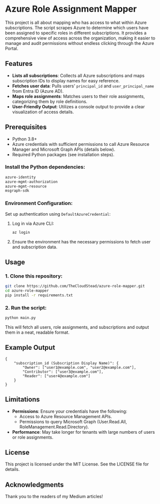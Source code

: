 # Azure Role Assignment Mapper

This project is all about mapping who has access to what within Azure subscriptions. The script scrapes Azure to determine which users have been assigned to specific roles in different subscriptions. It provides a comprehensive view of access across the organization, making it easier to manage and audit permissions without endless clicking through the Azure Portal.

## Features

- **Lists all subscriptions**: Collects all Azure subscriptions and maps subscription IDs to display names for easy reference.
- **Fetches user data**: Pulls users' `principal_id` and `user_principal_name` from Entra ID (Azure AD).
- **Maps role assignments**: Matches users to their role assignments, categorizing them by role definitions.
- **User-Friendly Output**: Utilizes a console output to provide a clear visualization of access details.

## Prerequisites

- Python 3.8+
- Azure credentials with sufficient permissions to call Azure Resource Manager and Microsoft Graph APIs (details below).
- Required Python packages (see installation steps).

### Install the Python dependencies:

```bash
azure-identity
azure-mgmt-authorization
azure-mgmt-resource
msgraph-sdk
```

### Environment Configuration:

Set up authentication using `DefaultAzureCredential`:
1. Log in via Azure CLI:
   ```bash
   az login
   ```
2. Ensure the environment has the necessary permissions to fetch user and subscription data.

## Usage

### 1. Clone this repository:
```bash
git clone https://github.com/TheCloudStead/azure-role-mapper.git
cd azure-role-mapper
pip install -r requirements.txt
```

### 2. Run the script:
```bash
python main.py
```

This will fetch all users, role assignments, and subscriptions and output them in a neat, readable format.

## Example Output

```plaintext
{
    "subscription_id (Subscription Display Name)": {
        "Owner": ["user1@example.com", "user2@example.com"],
        "Contributor": ["user3@example.com"],
        "Reader": ["user4@example.com"]
    }
}
```

## Limitations

- **Permissions**: Ensure your credentials have the following:
  - Access to Azure Resource Management APIs.
  - Permissions to query Microsoft Graph (User.Read.All, RoleManagement.Read.Directory).
- **Performance**: May take longer for tenants with large numbers of users or role assignments.

## License

This project is licensed under the MIT License. See the LICENSE file for details.

## Acknowledgments
Thank you to the readers of my Medium articles!